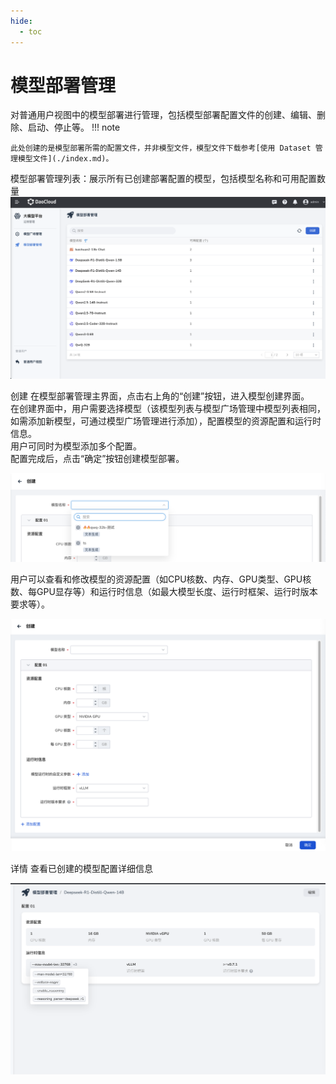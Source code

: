 ```yaml
---
hide:
  - toc
---
```


# 模型部署管理

对普通用户视图中的模型部署进行管理，包括模型部署配置文件的创建、编辑、删除、启动、停止等。
!!! note

    此处创建的是模型部署所需的配置文件，并非模型文件，模型文件下载参考[使用 Dataset 管理模型文件](./index.md)。

模型部署管理列表：展示所有已创建部署配置的模型，包括模型名称和可用配置数量
![模型部署管理列表](./image/list.png)

创建
在模型部署管理主界面，点击右上角的“创建”按钮，进入模型创建界面。    
在创建界面中，用户需要选择模型（该模型列表与模型广场管理中模型列表相同，如需添加新模型，可通过模型广场管理进行添加），配置模型的资源配置和运行时信息。     
用户可同时为模型添加多个配置。    
配置完成后，点击“确定”按钮创建模型部署。    

![模型部署管理模型选择](./image/select.png)

用户可以查看和修改模型的资源配置（如CPU核数、内存、GPU类型、GPU核数、每GPU显存等）和运行时信息（如最大模型长度、运行时框架、运行时版本要求等）。

![模型部署管理创建](./image/create.png)

详情
查看已创建的模型配置详细信息

![模型部署管理详情](./image/xiangqing.png)
